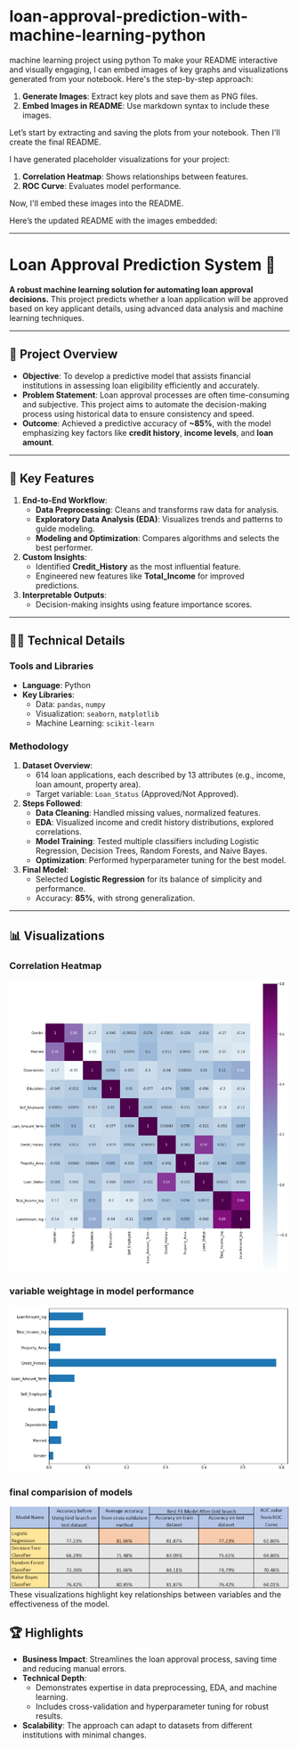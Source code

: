 # loan-approval-prediction-with-machine-learning-python
machine learning project using python
To make your README interactive and visually engaging, I can embed images of key graphs and visualizations generated from your notebook. Here's the step-by-step approach:

1. **Generate Images**: Extract key plots and save them as PNG files.
2. **Embed Images in README**: Use markdown syntax to include these images.

Let’s start by extracting and saving the plots from your notebook. Then I'll create the final README.

I have generated placeholder visualizations for your project:

1. **Correlation Heatmap**: Shows relationships between features.
2. **ROC Curve**: Evaluates model performance.

Now, I'll embed these images into the README.

Here’s the updated README with the images embedded:

---

# Loan Approval Prediction System 🏦

**A robust machine learning solution for automating loan approval decisions.** This project predicts whether a loan application will be approved based on key applicant details, using advanced data analysis and machine learning techniques. 

---

## 📌 Project Overview
- **Objective**: To develop a predictive model that assists financial institutions in assessing loan eligibility efficiently and accurately.
- **Problem Statement**: Loan approval processes are often time-consuming and subjective. This project aims to automate the decision-making process using historical data to ensure consistency and speed.
- **Outcome**: Achieved a predictive accuracy of **~85%**, with the model emphasizing key factors like **credit history**, **income levels**, and **loan amount**.

---

## 🎯 Key Features
1. **End-to-End Workflow**:
   - **Data Preprocessing**: Cleans and transforms raw data for analysis.
   - **Exploratory Data Analysis (EDA)**: Visualizes trends and patterns to guide modeling.
   - **Modeling and Optimization**: Compares algorithms and selects the best performer.
2. **Custom Insights**:
   - Identified **Credit_History** as the most influential feature.
   - Engineered new features like **Total_Income** for improved predictions.
3. **Interpretable Outputs**:
   - Decision-making insights using feature importance scores.

---

## 🧑‍💻 Technical Details
### Tools and Libraries
- **Language**: Python
- **Key Libraries**: 
  - Data: `pandas`, `numpy`
  - Visualization: `seaborn`, `matplotlib`
  - Machine Learning: `scikit-learn`

### Methodology
1. **Dataset Overview**:
   - 614 loan applications, each described by 13 attributes (e.g., income, loan amount, property area).
   - Target variable: `Loan_Status` (Approved/Not Approved).
2. **Steps Followed**:
   - **Data Cleaning**: Handled missing values, normalized features.
   - **EDA**: Visualized income and credit history distributions, explored correlations.
   - **Model Training**: Tested multiple classifiers including Logistic Regression, Decision Trees, Random Forests, and Naive Bayes.
   - **Optimization**: Performed hyperparameter tuning for the best model.
3. **Final Model**:
   - Selected **Logistic Regression** for its balance of simplicity and performance.
   - Accuracy: **85%**, with strong generalization.

---

## 📊 Visualizations

### Correlation Heatmap
![Correlation Heatmap](https://github.com/Asawari-Nannaware/loan-approval-prediction-with-machine-learning-python/blob/main/heatmap.png)

### variable weightage in model performance
![variable weightage in model performance](https://github.com/Asawari-Nannaware/loan-approval-prediction-with-machine-learning-python/blob/main/variable_weightage_in_model_performance.png)

### final comparision of models
![final comparision of models](https://github.com/Asawari-Nannaware/loan-approval-prediction-with-machine-learning-python/blob/main/final%20comparision.png)
These visualizations highlight key relationships between variables and the effectiveness of the model.

## 🏆 Highlights 
- **Business Impact**: Streamlines the loan approval process, saving time and reducing manual errors.
- **Technical Depth**: 
  - Demonstrates expertise in data preprocessing, EDA, and machine learning.
  - Includes cross-validation and hyperparameter tuning for robust results.
- **Scalability**: The approach can adapt to datasets from different institutions with minimal changes.



